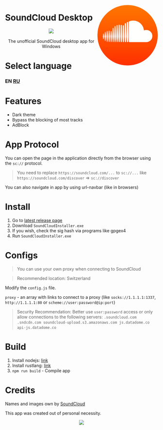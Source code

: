 <p>
<a href="https://soundcloud.com" alt="soundcloud">
<img src="https://raw.githubusercontent.com/fydne/SoundCloud-Desktop/main/icons/appLogo.png" width="200px" align="right" style="border-radius: 50%;" />
</a>

# SoundCloud Desktop
<p align="center">
<a href="https://soundcloud.com" alt="soundcloud">
<img src="https://readme-typing-svg.herokuapp.com?font=Fira+Code&weight=500&pause=1000&color=F76000&center=true&vCenter=true&repeat=false&width=435&height=25&lines=SoundCloud+Desktop">
</a>
</p>
<p align="center">
The unofficial SoundCloud desktop app for Windows
</p>

# Select language
### EN [RU](https://github.com/zxcnoname666/SoundCloud-Desktop/blob/main/README-RU.md)

# Features
- Dark theme
- Bypass the blocking of most tracks
- AdBlock

# App Protocol
You can open the page in the application directly from the browser using the `sc://` protocol.
> You need to replace `https://soundcloud.com/...` to `sc://...` like `https://soundcloud.com/discover` => `sc://discover`

You can also navigate in app by using url-navbar (like in browsers)

# Install
1. Go to [latest release page](https://github.com/zxcnoname666/SoundCloud-Desktop/releases/latest)
2. Download `SoundCloudInstaller.exe`
3. If you wish, check the sig hash via programs like gpgex4
4. Run `SoundCloudInstaller.exe`

# Configs
> You can use your own proxy when connecting to SoundCloud

> Recommended location: Switzerland

Modify the `config.js` file.

`proxy` - an array with links to connect to a proxy (like `socks://1.1.1.1:1337`, `http://1.1.1.1:80` or `scheme://user:password@ip:port`)

> Security Recommendation: Better use `user:password` access or only allow connections to the following servers: `.soundcloud.com .sndcdn.com soundcloud-upload.s3.amazonaws.com js.datadome.co api-js.datadome.co`

# Build
1. Install nodejs: [link](https://nodejs.org/en/download)
2. Install rustlang: [link](https://rust-lang.org/tools/install)
3. `npm run build` - Compile app

# Credits
Names and images own by [SoundCloud](https://soundcloud.com)

This app was created out of personal necessity.

<p align="center">
<a href="javascript:void(0)">
<img src="https://profile-counter.glitch.me/scda/count.svg" width="200px" />
</a>